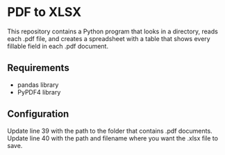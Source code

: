 # PDF to XLSX

This repository contains a Python program that looks in a directory, reads each .pdf file, and creates a spreadsheet with a table that shows every fillable field in each .pdf document.

## Requirements

 * pandas library
 * PyPDF4 library

## Configuration

Update line 39 with the path to the folder that contains .pdf documents. Update line 40 with the path and filename where you want the .xlsx file to save.
